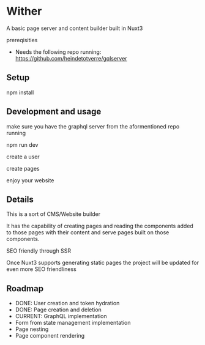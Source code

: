 # Wither

A basic page server and content builder built in Nuxt3

prereqisities

- Needs the following repo running: https://github.com/heindetotverre/gqlserver

## Setup

npm install

## Development and usage

make sure you have the graphql server from the aformentioned repo running

npm run dev

create a user

create pages

enjoy your website

## Details

This is a sort of CMS/Website builder

It has the capability of creating pages and reading the components added to those pages with their content and serve pages built on those components.

SEO friendly through SSR

Once Nuxt3 supports generating static pages the project will be updated for even more SEO friendliness

## Roadmap

- DONE: User creation and token hydration
- DONE: Page creation and deletion
- CURRENT: GraphQL implementation
- Form from state management implementation
- Page nesting
- Page component rendering
